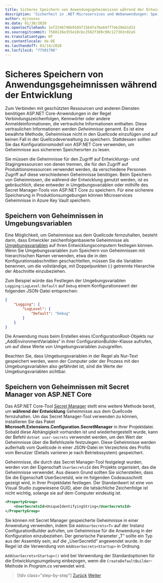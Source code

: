 ```yaml
---
title: Sicheres Speichern von Anwendungsgeheimnissen während der Entwicklung
description: 'Sicherheit in .NET-Microservices und Webanwendungen: Speichern Sie Ihre Anwendungsgeheimnisse wie Kennwörter, Verbindungszeichenfolgen oder API-Schlüssel nicht in der Quellcodeverwaltung, und informieren Sie sich über die Optionen, die Sie in ASP.NET Core verwenden können, insbesondere müssen Sie wissen, wie „Benutzergeheimnisse“ behandelt werden.'
author: mjrousos
ms.date: 01/30/2020
ms.openlocfilehash: 1ef2246746b9165f1564fa7be64ff7eb28eb1d32
ms.sourcegitcommit: 7588136e355e10cbc2582f389c90c127363c02a5
ms.translationtype: HT
ms.contentlocale: de-DE
ms.lasthandoff: 03/14/2020
ms.locfileid: "77501796"
---
```

# <a name="store-application-secrets-safely-during-development"></a>Sicheres Speichern von Anwendungsgeheimnissen während der Entwicklung

Zum Verbinden mit geschützten Ressourcen und anderen Diensten benötigen ASP.NET Core-Anwendungen in der Regel Verbindungszeichenfolgen, Kennwörter oder andere Anmeldeinformationen, die vertrauliche Informationen enthalten. Diese vertraulichen Informationen werden *Geheimnisse* genannt. Es ist eine bewährte Methode, Geheimnisse nicht in den Quellcode einzufügen und auf keinen Fall in der Quellcodeverwaltung zu speichern. Stattdessen sollten Sie das Konfigurationsmodell von ASP.NET Core verwenden, um Geheimnisse aus sichereren Speicherorten zu lesen.

Sie müssen die Geheimnisse für den Zugriff auf Entwicklungs- und Stagingressourcen von denen trennen, die für den Zugriff auf Produktionsressourcen verwendet werden, da verschiedene Personen Zugriff auf diese verschiedenen Geheimnisse benötigen. Beim Speichern von Geheimnissen, die während der Entwicklung genutzt werden, ist es gebräuchlich, diese entweder in Umgebungsvariablen oder mithilfe des Secret Manager-Tools von ASP.NET Core zu speichern. Für eine sicherere Speicherung in Produktionsumgebungen können Microservices Geheimnisse in Azure Key Vault speichern.

## <a name="store-secrets-in-environment-variables"></a>Speichern von Geheimnissen in Umgebungsvariablen

Eine Möglichkeit, um Geheimnisse aus dem Quellcode fernzuhalten, besteht darin, dass Entwickler zeichenfolgenbasierte Geheimnisse als [Umgebungsvariablen](/aspnet/core/security/app-secrets#environment-variables) auf Ihren Entwicklungscomputern festlegen können. Wenn Sie Umgebungsvariablen zum Speichern von Geheimnissen mit hierarchischen Namen verwenden, etwa die in den Konfigurationsabschnitten geschachtelten, müssen Sie die Variablen benennen, um die vollständige, mit Doppelpunkten (:) getrennte Hierarchie der Abschnitte einzubeziehen.

Zum Beispiel würde das Festlegen der Umgebungsvariablen `Logging:LogLevel:Default` auf `Debug` einem Konfigurationswert der folgenden JSON-Datei entsprechen:

```json
{
    "Logging": {
        "LogLevel": {
            "Default": "Debug"
        }
    }
}
```

Die Anwendung muss beim Erstellen eines IConfigurationRoot-Objekts nur „AddEnvironmentVariables“ in ihrer ConfigurationBuilder-Klasse aufrufen, um auf diese Werte von Umgebungsvariablen zuzugreifen.

Beachten Sie, dass Umgebungsvariablen in der Regel als Nur-Text gespeichert werden, wenn der Computer oder der Prozess mit den Umgebungsvariablen also gefährdet ist, sind die Werte der Umgebungsvariablen sichtbar.

## <a name="store-secrets-with-the-aspnet-core-secret-manager"></a>Speichern von Geheimnissen mit Secret Manager von ASP.NET Core

Das ASP.NET Core-Tool [Secret Manager](/aspnet/core/security/app-secrets#secret-manager) stellt eine weitere Methode bereit, um **während der Entwicklung** Geheimnisse aus dem Quellcode fernzuhalten. Um das Secret Manager-Tool verwenden zu können, installieren Sie das Paket **Microsoft.Extensions.Configuration.SecretManager** in Ihrer Projektdatei. Sobald diese Abhängigkeit vorhanden ist und wiederhergestellt wurde, kann der Befehl `dotnet user-secrets` verwendet werden, um den Wert der Geheimnisse über die Befehlszeile festzulegen. Diese Geheimnisse werden außerhalb vom Quellcode in einer JSON-Datei im Verzeichnis des Profils vom Benutzer (Details variieren je nach Betriebssystem) gespeichert.

Geheimnisse, die durch das Secret Manager-Tool festgelegt wurden, werden von der Eigenschaft `UserSecretsId` des Projekts organisiert, das die Geheimnisse verwendet. Aus diesem Grund sollten Sie sicherstellen, dass Sie die Eigenschaft UserSecretsId, wie im folgenden Codeausschnitt gezeigt wird, in Ihrer Projektdatei festlegen. Der Standardwert ist eine von Visual Studio zugewiesene GUID, aber die tatsächliche Zeichenfolge ist nicht wichtig, solange sie auf dem Computer eindeutig ist.

```xml
<PropertyGroup>
    <UserSecretsId>UniqueIdentifyingString</UserSecretsId>
</PropertyGroup>
```

Sie können mit Secret Manager gespeicherte Geheimnisse in einer Anwendung verwenden, indem Sie `AddUserSecrets<T>` auf der Instanz ConfigurationBuilder aufrufen, um Geheimnisse für die Anwendung in der Konfiguration einzubeziehen. Der generische Parameter „T“ sollte ein Typ aus der Assembly sein, auf die „UserSecretId“ angewendet wurde. In der Regel ist die Verwendung von `AddUserSecrets<Startup>` in Ordnung.

`AddUserSecrets<Startup>()` wird bei Verwendung der Standardoptionen für die Entwicklungsumgebung einbezogen, wenn die `CreateDefaultBuilder`-Methode in *Program.cs* verwendet wird.

>[!div class="step-by-step"]
>[Zurück](authorization-net-microservices-web-applications.md)
>[Weiter](azure-key-vault-protects-secrets.md)

